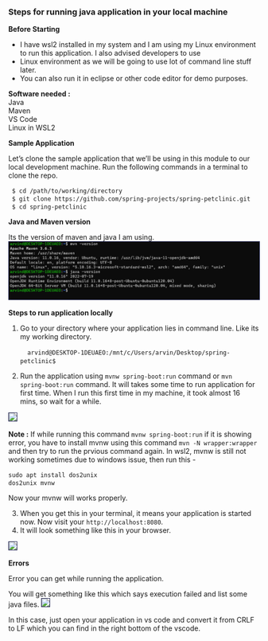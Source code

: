 ### Steps for running java application in your local machine

**Before Starting** 

 - I have wsl2 installed in my system and I am using my Linux environment to run this application. I also advised developers to use
  - Linux environment as we will be going to use lot of command line stuff later.
   - You can also run it in eclipse or other code editor for demo purposes.

**Software needed :**  
Java   
Maven  
VS Code  
Linux in WSL2   

**Sample Application** 

Let’s clone the sample application that we’ll be using in this module to our local development machine. Run the following commands in a terminal to clone the repo.
```
 $ cd /path/to/working/directory
 $ git clone https://github.com/spring-projects/spring-petclinic.git
 $ cd spring-petclinic

```
**Java and Maven version**

Its the version of maven and java I am using.
<img style="border: 1px solid #1d2253" src="images/spring-petclinic/java_maven_version.png" />

**Steps to run application locally**

1. Go to your directory where your application lies in command line. Like its my working directory.

   ```  arvind@DESKTOP-1DEUAEO:/mnt/c/Users/arvin/Desktop/spring-petclinic$```

2. Run the application using ``
mvnw spring-boot:run
`` command or ``
mvn spring-boot:run
`` command.
It will takes some time to run application for first time. When I run this first time in my machine, it took almost 16 mins, so wait for a while.

<img style="border: 1px solid #1d2253" src="images/spring-petclinic/application_started.png" />

**Note :** If while running this command ``mvnw spring-boot:run`` if it is showing error, you have to install mvnw using this command ``mvn -N wrapper:wrapper`` and then try to run the prvious command again. 
In wsl2, mvnw is still not working sometimes due to windows issue, then run this -

    sudo apt install dos2unix
    dos2unix mvnw
    
Now your mvnw will works properly.


3. When you get this in your terminal, it means your application is started now. Now visit your `http://localhost:8080`. 
4. It will look something like this in your browser.
<img style="border: 1px solid #1d2253" src="images/spring-petclinic/spring_ui.png" />

**Errors**

Error you can get while running the application.

You will get something like this which says execution failed and list some java files.
<img style="border: 1px solid #1d2253" src="images/spring-petclinic/maven_error.png" />

In this case, just open your application in vs code and convert it from CRLF to LF which you can find in the right bottom of the vscode.
